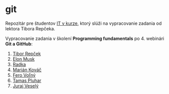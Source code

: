 # git
Repozitár pre študentov [IT v kurze](https://www.itvkurze.sk/), ktorý slúži na vypracovanie zadania od lektora Tibora Repčeka.

Vypracovanie zadania v školení **Programming fundamentals** po 4. webinári **Git a GitHub**:

1. [Tibor Repček](https://github.com/tiborepcek)
1. [Elon Musk](https://github.com/elonmusk)
1. [Radka](https://github.com/justRadka)
1. [Marián Kováč](https://github.com/mariankovac)
1. [Fero Voľný](https://github.com/ferovolny)
1. [Tamas Pluhar](https://github.com/pluhi92)
1. [Juraj Veselý](https://github.com/jurajvesely)
